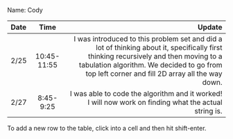 Name: Cody

| Date |    Time     |                                                                                                                                                                                                                                Update |
|:-----|:-----------:|--------------------------------------------------------------------------------------------------------------------------------------------------------------------------------------------------------------------------------------:|
| 2/25 | 10:45-11:55 | I was introduced to this problem set and did a lot of thinking about it, specifically first thinking recursively and then moving to a tabulation algorithm. We decided to go from top left corner and fill 2D array all the way down. |
| 2/27 |  8:45-9:25  |                                                                                                                                 I was able to code the algorithm and it worked! I will now work on finding what the actual string is. |


To add a new row to the table, click into a cell and then hit shift-enter.
